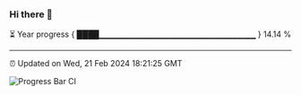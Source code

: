 ### Hi there 👋

⏳ Year progress { ████▁▁▁▁▁▁▁▁▁▁▁▁▁▁▁▁▁▁▁▁▁▁▁▁▁▁ } 14.14 %

---

⏰ Updated on Wed, 21 Feb 2024 18:21:25 GMT

![Progress Bar CI](https://github.com/ZhaoGui/ZhaoGui/workflows/Progress%20Bar%20CI/badge.svg)
